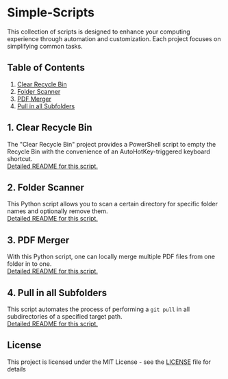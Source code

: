 # Simple-Scripts

This collection of scripts is designed to enhance your computing experience through automation and customization. Each project focuses on simplifying common tasks.

## Table of Contents

1. [Clear Recycle Bin](#1-clear-recycle-bin)
2. [Folder Scanner](#2-folder-scanner)
3. [PDF Merger](#3-pdf-merger)
4. [Pull in all Subfolders](#4-pull-in-all-subfolders)

## 1. Clear Recycle Bin

The "Clear Recycle Bin" project provides a PowerShell script to empty the Recycle Bin with the convenience of an AutoHotKey-triggered keyboard shortcut.  
[Detailed README for this script.](./ClearRecycleBin/README.md)

## 2. Folder Scanner

This Python script allows you to scan a certain directory for specific folder names and optionally remove them.  
[Detailed README for this script.](./ListDirectoriesWithManyFiles/README.md)

## 3. PDF Merger

With this Python script, one can locally merge multiple PDF files from one folder in to one.  
[Detailed README for this script.](./PDF_merger/README.md)

## 4. Pull in all Subfolders

This script automates the process of performing a `git pull` in all subdirectories of a specified target path.  
[Detailed README for this script.](./Pull_in_all_subfolders/README.md)

## License

This project is licensed under the MIT License - see the [LICENSE](LICENSE) file for details
